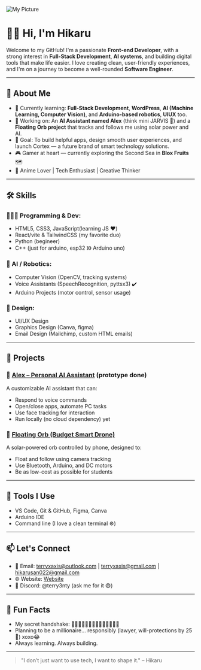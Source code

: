 ![My Picture](https://avatars.githubusercontent.com/u/133876754?v=4)
# 👋🏾 Hi, I'm Hikaru

Welcome to my GitHub! I'm a passionate **Front-end Developer**, with a strong interest in **Full-Stack Development**, **AI systems**, and building digital tools that make life easier. I love creating clean, user-friendly experiences, and I'm on a journey to become a well-rounded **Software Engineer**.

---

## 🧠 About Me

- 🔭 Currently learning: **Full-Stack Development**, **WordPress**, **AI (Machine Learning, Computer Vision)**, and **Arduino-based robotics**, **UIUX** too.
- 🌱 Working on: An **AI Assistant named Alex** (think mini JARVIS 🤖) and a **Floating Orb project** that tracks and follows me using solar power and AI.
- 🎯 Goal: To build helpful apps, design smooth user experiences, and launch Cortex — a future brand of smart technology solutions.
- 🎮 Gamer at heart — currently exploring the Second Sea in **Blox Fruits** 🗺️
- 🧠 Anime Lover | Tech Enthusiast | Creative Thinker

---

## 🛠️ Skills

### 👨🏾‍💻 Programming & Dev:
- HTML5, CSS3, JavaScript(learning JS ♥️)
- React/vite & TailwindCSS (my favorite duo)
- Python (begineer)
- C++ (just for arduino, esp32 》》 Arduino uno)

### 🧠 AI / Robotics:
- Computer Vision (OpenCV, tracking systems)
- Voice Assistants (SpeechRecognition, pyttsx3) ✔️ 
- Arduino Projects (motor control, sensor usage)

### 🎨 Design:
- UI/UX Design
- Graphics Design (Canva, figma)
- Email Design (Mailchimp, custom HTML emails)

---

## 🚀 Projects

### 🔹 [Alex – Personal AI Assistant](#) (prototype done)
A customizable AI assistant that can:
- Respond to voice commands
- Open/close apps, automate PC tasks
- Use face tracking for interaction
- Run locally (no cloud dependency) yet

### 🔹 [Floating Orb (Budget Smart Drone)](#)
A solar-powered orb controlled by phone, designed to:
- Float and follow using camera tracking
- Use Bluetooth, Arduino, and DC motors
- Be as low-cost as possible for students

---

## 🧰 Tools I Use

- VS Code, Git & GitHub, Figma, Canva
- Arduino IDE
- Command line (I love a clean terminal ⚙️)

---

## 📫 Let's Connect

- 📧 Email: terryxaxis@outlook.com | terryxaxis@gmail.com | hikarusan022@gmail.com
- 🌐 Website: [Website](https://hikaru.pxxl.xyz/)
- 💬 Discord: @terry3nty (ask me for it 😄)

---

## 🔖 Fun Facts

- My secret handshake: 👍🏾👊🏾✊🏾🤜🏾🫰🏾🤙🏾🤝🏾
- Planning to be a millionaire... responsibly (lawyer, will-protections by 25 💼) xoxo😂
- Always learning. Always building.

---

> "I don’t just want to use tech, I want to shape it." – Hikaru 
